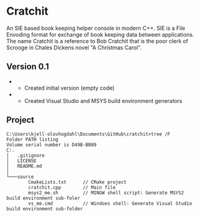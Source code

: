 ﻿# Cratchit
An SIE based book keeping helper console in modern C++. SIE is a File Envoding format for exchange of book keeping data between applications.
The name Cratchit is a reference to Bob Cratchit that is the poor clerk of Scrooge in Chales Dickens novel "A Christmas Carol".

## Version 0.1

  * + Created initial version (empty code)
  * + Created Visual Studio and MSYS build environment generators

## Project
```
C:\Users\kjell-olovhogdahl\Documents\GitHub\cratchit>tree /F
Folder PATH listing
Volume serial number is D49B-BB89
C:.
│   .gitignore
│   LICENSE
│   README.md
│
└───source
        CmakeLists.txt      // CMake project
        cratchit.cpp        // Main file
        msys2_me.sh         // MINGW shell script: Generate MSYS2 build environment sub-foler
        vs_me.cmd           // Windoes shell: Generate Visual Studio build environment sub-folder
```